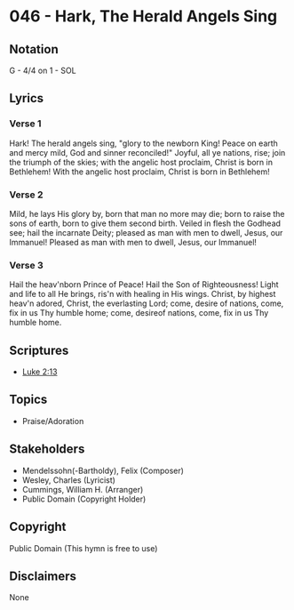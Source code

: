 # 046 - Hark, The Herald Angels Sing

## Notation

G - 4/4 on 1 - SOL

## Lyrics

### Verse 1

Hark! The herald angels sing, "glory to the newborn King! Peace on earth and mercy mild, God and sinner reconciled!" Joyful, all ye nations, rise; join the triumph of the skies; with the angelic host proclaim, Christ is born in Bethlehem! With the angelic host proclaim, Christ is born in Bethlehem!

### Verse 2

Mild, he lays His glory by, born that man no more may die; born to raise the sons of earth, born to give them second birth. Veiled in flesh the Godhead see; hail the incarnate Deity; pleased as man with men to dwell, Jesus, our Immanuel! Pleased as man with men to dwell, Jesus, our Immanuel!

### Verse 3

Hail the heav'nborn Prince of Peace! Hail the Son of Righteousness! Light and life to all He brings, ris'n with healing in His wings. Christ, by highest heav'n adored, Christ, the everlasting Lord; come, desire of nations, come, fix in us Thy humble home; come, desireof nations, come, fix in us Thy humble home.


## Scriptures

- [Luke 2:13](https://www.biblegateway.com/passage/?search=Luke%202%3A13)

## Topics

- Praise/Adoration

## Stakeholders

- Mendelssohn(-Bartholdy), Felix (Composer)
- Wesley, Charles (Lyricist)
- Cummings, William H. (Arranger)
- Public Domain (Copyright Holder)

## Copyright

Public Domain
(This hymn is free to use)

## Disclaimers

None

